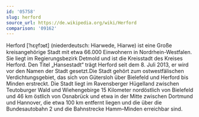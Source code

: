 ```yaml
---
id: '05758'
slug: herford
source_url: https://de.wikipedia.org/wiki/Herford
comparison: '09162'
---
```


Herford [ˈhɛɐ̯fɔʁt] (niederdeutsch: Hiarwede, Hiarwe) ist eine Große kreisangehörige Stadt mit etwa 66.000 Einwohnern in Nordrhein-Westfalen. Sie liegt im Regierungsbezirk Detmold und ist die Kreisstadt des Kreises Herford. Den Titel „Hansestadt“ trägt Herford seit dem 8. Juli 2013, er wird vor den Namen der Stadt gesetzt.Die Stadt gehört zum ostwestfälischen Verdichtungsgebiet, das sich von Gütersloh über Bielefeld und Herford bis Minden erstreckt. Die Stadt liegt im Ravensberger Hügelland zwischen Teutoburger Wald und Wiehengebirge 15 Kilometer nordöstlich von Bielefeld und 46 km östlich von Osnabrück und etwa in der Mitte zwischen Dortmund und Hannover, die etwa 100 km entfernt liegen und die über die Bundesautobahn 2 und die Bahnstrecke Hamm–Minden erreichbar sind.
